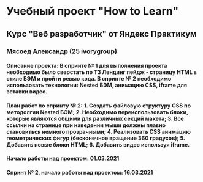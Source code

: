 # Учебный проект "How to Learn"

## Курс "Веб разработчик" от Яндекс Практикум

### Мясоед Александр (25 ivorygroup)

#### Описание проекта: В спринте № 1 для выполнения проекта необходимо было сверстать по ТЗ Лендинг пейдж - страницу HTML в стиле БЭМ и пройти ревью кода. В спринте № 2 необходимо использовать технологии: Nested БЭМ, анимацию CSS, iframe для вставки видео.

#### План работ по спринту № 2: 1. Создать файловую структуру CSS по методолгии Nested БЭМ; 2. Необходимо  переиспользовать блоки, которые являются общими для различных секций макета; 3. Все ссылки на странице при наведении мыши должны плавно становиться немного прозрачными; 4. Реализовать CSS анимацию геометрических фигур (бесконечное вращение 360 градусов); 5. Добавить новые блоки HTML; 6. Добавить видео используя iframe.

#### Начало работы над проектом: 01.03.2021

#### Спринт № 2, начало работы над проектом: 16.03.2021
